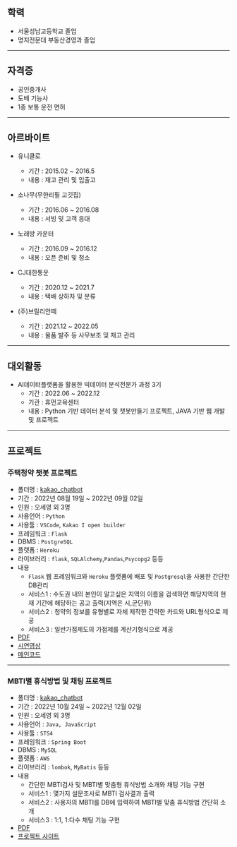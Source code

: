 ## 학력
- 서울성남고등학교 졸업
- 명지전문대 부동산경영과 졸업
---
## 자격증
- 공인중개사
- 도배 기능사
- 1종 보통 운전 면허
---
## 아르바이트
- 유니클로
  - 기간 : 2015.02 ~ 2016.5
  - 내용 : 재고 관리 및 입출고


- 소나무(무한리필 고깃집)
  - 기간 : 2016.06 ~ 2016.08
  - 내용 : 서빙 및 고객 응대


- 노래방 카운터
  - 기간 : 2016.09 ~ 2016.12
  - 내용 : 오픈 준비 및 청소


- CJ대한통운
  - 기간 : 2020.12 ~ 2021.7
  - 내용 : 택배 상하차 및 분류


- (주)브릴리안떼
  - 기간 : 2021.12 ~ 2022.05
  - 내용 : 물품 발주 등 사무보조 및 재고 관리

---
## 대외활동
- AI데이터플랫폼을 활용한 빅데이터 분석전문가 과정 3기
  - 기간 : 2022.06 ~ 2022.12
  - 기관 : 휴먼교육센터
  - 내용 : Python 기반 데이터 분석 및 챗봇만들기 프로젝트, JAVA 기반 웹 개발 및 프로젝트
---

 ## 프로젝트
 ### 주택청약 챗봇 프로젝트
- 폴더명 : [kakao_chatbot](https://github.com/NeewLife/Profile/tree/main/kakao_chatbot)
- 기간 : 2022년 08월 19일 ~ 2022년 09월 02일
- 인원 : 오세영 외 3명
- 사용언어 : ```Python```
- 사용툴 : ```VSCode```, ```Kakao I open builder```
- 프레임워크 : ```Flask```
- DBMS : ```PostgreSQL```
- 플랫폼 : ```Heroku```
- 라이브러리 : ```flask```, ```SQLAlchemy```,```Pandas```,```Psycopg2``` 등등
- 내용 
    - ```Flask``` 웹 프레임워크와 ```Heroku``` 플랫폼에 배포 및 ```Postgresql```을 사용한 간단한 DB관리
    - 서비스1 : 수도권 내의 본인이 알고싶은 지역의 이름을 검색하면 해당지역의 현재 기간에 해당하는 공고 출력(지역은 시,군단위)
    - 서비스2 : 청약의 정보를 유형별로 자체 제작한 간략한 카드와 URL형식으로 제공
    - 서비스3 : 일반가점제도의 가점제를 계산기형식으로 제공
- [PDF](https://github.com/NeewLife/Profile/blob/main/kakao_chatbot/%EC%B5%9C%EC%A2%85%EB%B0%9C%ED%91%9C_PPT.pdf)
- [시연영상](https://www.youtube.com/watch?v=b3-sZf48M7U)
- [메인코드](https://github.com/NeewLife/Profile/blob/main/kakao_chatbot/app/main.py)
---
 ### MBTI별 휴식방법 및 채팅 프로젝트
- 폴더명 : [kakao_chatbot](https://github.com/NeewLife/Profile/tree/main/ChatProject)
- 기간 : 2022년 10월 24일 ~ 2022년 12월 02일
- 인원 : 오세영 외 3명
- 사용언어 : ```Java, JavaScript```
- 사용툴 : ```STS4```
- 프레임워크 : ```Spring Boot```
- DBMS : ```MySQL```
- 플랫폼 : ```AWS```
- 라이브러리 : ```lombok```, ```MyBatis``` 등등
- 내용 
    - 간단한 MBTI검사 및 MBTI별 맞춤형 휴식방법 소개와 채팅 기능 구현
    - 서비스1 : 몇가지 설문조사로 MBTI 검사결과 출력
    - 서비스2 : 사용자의 MBTI를 DB에 입력하여 MBTI별 맞춤 휴식방법 간단히 소개
    - 서비스3 : 1:1, 1:다수 채팅 기능 구현
- [PDF](https://github.com/NeewLife/Profile/blob/main/ChatProject/3%EC%A1%B0%20%EC%A0%95%EC%8B%A0%EA%B1%B4%EA%B0%95.pdf)
- [프로젝트 사이트](http://3.34.185.217:8080/register/main)

